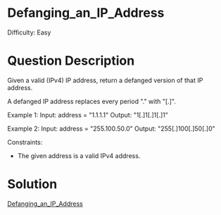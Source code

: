 
# Defanging_an_IP_Address

Difficulty: Easy

# Question Description

Given a valid (IPv4) IP address, return a defanged version of that IP address.

A defanged IP address replaces every period "." with "[.]".

Example 1:
Input: address = "1.1.1.1"
Output: "1[.]1[.]1[.]1"

Example 2:
Input: address = "255.100.50.0"
Output: "255[.]100[.]50[.]0"

Constraints:

- The given address is a valid IPv4 address.

# Solution

[Defanging_an_IP_Address]([1108]Defanging_an_IP_Address.py)

    